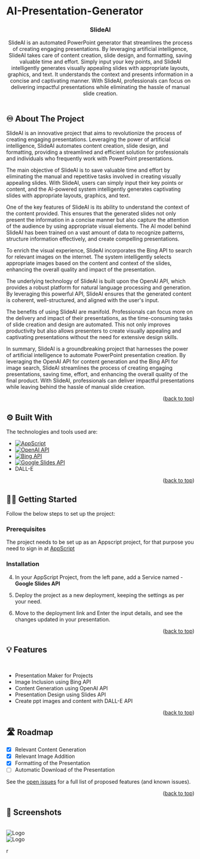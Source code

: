 # AI-Presentation-Generator



    

  <h3 align="center"><b>SlideAI</b></h3>

  <p align="center">
    SlideAI is an automated PowerPoint generator that streamlines the process of creating engaging presentations. By leveraging artificial intelligence, SlideAI takes care of content creation, slide design, and formatting, saving valuable time and effort. Simply input your key points, and SlideAI intelligently generates visually appealing slides with appropriate layouts, graphics, and text. It understands the context and presents information in a concise and captivating manner. With SlideAI, professionals can focus on delivering impactful presentations while eliminating the hassle of manual slide creation.
    <br />
    
</div>

<!-- ABOUT THE PROJECT -->
<br>

## ♾️ About The Project

SlideAI is an innovative project that aims to revolutionize the process of creating engaging presentations. Leveraging the power of artificial intelligence, SlideAI automates content creation, slide design, and formatting, providing a streamlined and efficient solution for professionals and individuals who frequently work with PowerPoint presentations.

The main objective of SlideAI is to save valuable time and effort by eliminating the manual and repetitive tasks involved in creating visually appealing slides. With SlideAI, users can simply input their key points or content, and the AI-powered system intelligently generates captivating slides with appropriate layouts, graphics, and text.

One of the key features of SlideAI is its ability to understand the context of the content provided. This ensures that the generated slides not only present the information in a concise manner but also capture the attention of the audience by using appropriate visual elements. The AI model behind SlideAI has been trained on a vast amount of data to recognize patterns, structure information effectively, and create compelling presentations.

To enrich the visual experience, SlideAI incorporates the Bing API to search for relevant images on the internet. The system intelligently selects appropriate images based on the content and context of the slides, enhancing the overall quality and impact of the presentation.

The underlying technology of SlideAI is built upon the OpenAI API, which provides a robust platform for natural language processing and generation. By leveraging this powerful API, SlideAI ensures that the generated content is coherent, well-structured, and aligned with the user's input.

The benefits of using SlideAI are manifold. Professionals can focus more on the delivery and impact of their presentations, as the time-consuming tasks of slide creation and design are automated. This not only improves productivity but also allows presenters to create visually appealing and captivating presentations without the need for extensive design skills.

In summary, SlideAI is a groundbreaking project that harnesses the power of artificial intelligence to automate PowerPoint presentation creation. By leveraging the OpenAI API for content generation and the Bing API for image search, SlideAI streamlines the process of creating engaging presentations, saving time, effort, and enhancing the overall quality of the final product. With SlideAI, professionals can deliver impactful presentations while leaving behind the hassle of manual slide creation.

<p align="right">(<a href="#readme-top">back to top</a>)</p>

## ⚙️ Built With

The technologies and tools used are:

- [![AppScript][app-script]][app-script-url]
- [![OpenAI API][openai]][openai-url]
- [![Bing API][bing]][bing-url]
- [![Google Slides API][googleslides]][googleslides-url]
-    DALL-E

<p align="right">(<a href="#readme-top">back to top</a>)</p>

<!-- GETTING STARTED -->

## 🧑‍💻 Getting Started

Follow the below steps to set up the project:

### Prerequisites

The project needs to be set up as an Appscript project, for that purpose you need to sign in at [AppScript](https://script.google.com/u/1/home/start)

### Installation



4. In your AppScript Project, from the left pane, add a Service named - **Google Slides API**

5. Deploy the project as a new deployment, keeping the settings as per your need.

6. Move to the deployment link and Enter the input details, and see the changes updated in your presentation.

<p align="right">(<a href="#readme-top">back to top</a>)</p>

<!-- USAGE EXAMPLES -->

## 💡 Features

<br>

- Presentation Maker for Projects
- Image Inclusion using Bing API
- Content Generation using OpenAI API
- Presentation Design using Slides API
- Create ppt images and content with DALL-E API

<p align="right">(<a href="#readme-top">back to top</a>)</p>

<!-- ROADMAP -->

## 🛣️ Roadmap

- [x] Relevant Content Generation
- [x] Relevant Image Addition
- [x] Formatting of the Presentation
- [ ] Automatic Download of the Presentation

See the [open issues](https://github.com/siddhesh-desai/SlideAI/issues) for a full list of proposed features (and known issues).

<p align="right">(<a href="#readme-top">back to top</a>)</p>





## 📸 Screenshots

<br>
<img src="images/slideAI-UI.png" alt="Logo">
<br>
<img src="images/slideAI-sample.png" alt="Logo">


[app-script]: https://img.shields.io/badge/AppScript-000000?style=for-the-badge&logo=javascript&logoColor=white
[app-script-url]: https://developers.google.com/apps-script/
[openai]: https://img.shields.io/badge/OpenAI-0769AD?style=for-the-badge&logo=OpenAI&logoColor=white
[openai-url]: https://platform.openai.com/docs/introduction
[bing]: https://img.shields.io/badge/BingAPI-20232A?style=for-the-badge&logo=microsoftbing&logoColor=61DAFB
[bing-url]: https://www.microsoft.com/en-us/bing/apis
[googleslides]: https://img.shields.io/badge/GoogleSlides-000000?style=for-the-badge&logo=google&logoColor=white
[googleslides-url]: https://developers.google.com/slides/
r
